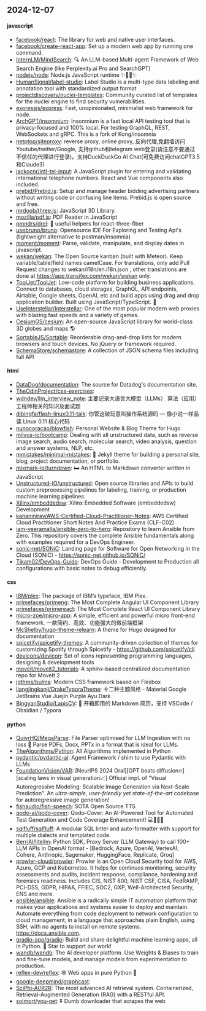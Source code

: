 ## 2024-12-07

#### javascript
* [facebook/react](https://github.com/facebook/react): The library for web and native user interfaces.
* [facebook/create-react-app](https://github.com/facebook/create-react-app): Set up a modern web app by running one command.
* [InternLM/MindSearch](https://github.com/InternLM/MindSearch): 🔍 An LLM-based Multi-agent Framework of Web Search Engine (like Perplexity.ai Pro and SearchGPT)
* [nodejs/node](https://github.com/nodejs/node): Node.js JavaScript runtime ✨🐢🚀✨
* [HumanSignal/label-studio](https://github.com/HumanSignal/label-studio): Label Studio is a multi-type data labeling and annotation tool with standardized output format
* [projectdiscovery/nuclei-templates](https://github.com/projectdiscovery/nuclei-templates): Community curated list of templates for the nuclei engine to find security vulnerabilities.
* [expressjs/express](https://github.com/expressjs/express): Fast, unopinionated, minimalist web framework for node.
* [ArchGPT/insomnium](https://github.com/ArchGPT/insomnium): Insomnium is a fast local API testing tool that is privacy-focused and 100% local. For testing GraphQL, REST, WebSockets and gRPC. This is a fork of Kong/insomnia
* [netptop/siteproxy](https://github.com/netptop/siteproxy): reverse proxy, online proxy, 反向代理,免翻墙访问Youtube/twitter/Google, 支持github和telegram web登录(请注意不要通过不信任的代理进行登录)。支持DuckDuckGo AI Chat(可免费访问chatGPT3.5和Claude3)
* [jackocnr/intl-tel-input](https://github.com/jackocnr/intl-tel-input): A JavaScript plugin for entering and validating international telephone numbers. React and Vue components also included.
* [prebid/Prebid.js](https://github.com/prebid/Prebid.js): Setup and manage header bidding advertising partners without writing code or confusing line items. Prebid.js is open source and free.
* [mrdoob/three.js](https://github.com/mrdoob/three.js): JavaScript 3D Library.
* [mozilla/pdf.js](https://github.com/mozilla/pdf.js): PDF Reader in JavaScript
* [pmndrs/drei](https://github.com/pmndrs/drei): 🥉 useful helpers for react-three-fiber
* [usebruno/bruno](https://github.com/usebruno/bruno): Opensource IDE For Exploring and Testing Api's (lightweight alternative to postman/insomnia)
* [moment/moment](https://github.com/moment/moment): Parse, validate, manipulate, and display dates in javascript.
* [wekan/wekan](https://github.com/wekan/wekan): The Open Source kanban (built with Meteor). Keep variable/table/field names camelCase. For translations, only add Pull Request changes to wekan/i18n/en.i18n.json , other translations are done at https://app.transifex.com/wekan/wekan only.
* [ToolJet/ToolJet](https://github.com/ToolJet/ToolJet): Low-code platform for building business applications. Connect to databases, cloud storages, GraphQL, API endpoints, Airtable, Google sheets, OpenAI, etc and build apps using drag and drop application builder. Built using JavaScript/TypeScript. 🚀
* [UseInterstellar/Interstellar](https://github.com/UseInterstellar/Interstellar): One of the most popular modern web proxies with blazing fast speeds and a variety of games.
* [CesiumGS/cesium](https://github.com/CesiumGS/cesium): An open-source JavaScript library for world-class 3D globes and maps 🌎
* [SortableJS/Sortable](https://github.com/SortableJS/Sortable): Reorderable drag-and-drop lists for modern browsers and touch devices. No jQuery or framework required.
* [SchemaStore/schemastore](https://github.com/SchemaStore/schemastore): A collection of JSON schema files including full API

#### html
* [DataDog/documentation](https://github.com/DataDog/documentation): The source for Datadog's documentation site.
* [TheOdinProject/css-exercises](https://github.com/TheOdinProject/css-exercises): 
* [wdndev/llm_interview_note](https://github.com/wdndev/llm_interview_note): 主要记录大语言大模型（LLMs） 算法（应用）工程师相关的知识及面试题
* [dibingfa/flash-linux0.11-talk](https://github.com/dibingfa/flash-linux0.11-talk): 你管这破玩意叫操作系统源码 — 像小说一样品读 Linux 0.11 核心代码
* [nunocoracao/blowfish](https://github.com/nunocoracao/blowfish): Personal Website & Blog Theme for Hugo
* [milvus-io/bootcamp](https://github.com/milvus-io/bootcamp): Dealing with all unstructured data, such as reverse image search, audio search, molecular search, video analysis, question and answer systems, NLP, etc.
* [mmistakes/minimal-mistakes](https://github.com/mmistakes/minimal-mistakes): 📐 Jekyll theme for building a personal site, blog, project documentation, or portfolio.
* [mixmark-io/turndown](https://github.com/mixmark-io/turndown): 🛏 An HTML to Markdown converter written in JavaScript
* [Unstructured-IO/unstructured](https://github.com/Unstructured-IO/unstructured): Open source libraries and APIs to build custom preprocessing pipelines for labeling, training, or production machine learning pipelines.
* [Xilinx/embeddedsw](https://github.com/Xilinx/embeddedsw): Xilinx Embedded Software (embeddedsw) Development
* [kananinirav/AWS-Certified-Cloud-Practitioner-Notes](https://github.com/kananinirav/AWS-Certified-Cloud-Practitioner-Notes): AWS Certified Cloud Practitioner Short Notes And Practice Exams (CLF-C02)
* [iam-veeramalla/ansible-zero-to-hero](https://github.com/iam-veeramalla/ansible-zero-to-hero): Repository to learn Ansible from Zero. This repository covers the complete Ansible fundamentals along with examples required for a DevOps Engineer.
* [sonic-net/SONiC](https://github.com/sonic-net/SONiC): Landing page for Software for Open Networking in the Cloud (SONiC) - https://sonic-net.github.io/SONiC/
* [Tikam02/DevOps-Guide](https://github.com/Tikam02/DevOps-Guide): DevOps Guide - Development to Production all configurations with basic notes to debug efficiently.

#### css
* [IBM/plex](https://github.com/IBM/plex): The package of IBM’s typeface, IBM Plex.
* [primefaces/primeng](https://github.com/primefaces/primeng): The Most Complete Angular UI Component Library
* [primefaces/primereact](https://github.com/primefaces/primereact): The Most Complete React UI Component Library
* [micro-zoe/micro-app](https://github.com/micro-zoe/micro-app): A simple, efficient and powerful micro front-end framework. 一款简约、高效、功能强大的微前端框架
* [McShelby/hugo-theme-relearn](https://github.com/McShelby/hugo-theme-relearn): A theme for Hugo designed for documentation
* [spicetify/spicetify-themes](https://github.com/spicetify/spicetify-themes): A community-driven collection of themes for customizing Spotify through Spicetify - https://github.com/spicetify/cli
* [devicons/devicon](https://github.com/devicons/devicon): Set of icons representing programming languages, designing & development tools
* [moveit/moveit2_tutorials](https://github.com/moveit/moveit2_tutorials): A sphinx-based centralized documentation repo for MoveIt 2
* [jgthms/bulma](https://github.com/jgthms/bulma): Modern CSS framework based on Flexbox
* [liangjingkanji/DrakeTyporaTheme](https://github.com/liangjingkanji/DrakeTyporaTheme): 十二种主题风格 - Material Google JetBrains Vue Juejin Purple Ayu Dark
* [BingyanStudio/LapisCV](https://github.com/BingyanStudio/LapisCV): 📃 开箱即用的 Markdown 简历，支持 VSCode / Obsidian / Typora

#### python
* [QuivrHQ/MegaParse](https://github.com/QuivrHQ/MegaParse): File Parser optimised for LLM Ingestion with no loss 🧠 Parse PDFs, Docx, PPTx in a format that is ideal for LLMs.
* [TheAlgorithms/Python](https://github.com/TheAlgorithms/Python): All Algorithms implemented in Python
* [pydantic/pydantic-ai](https://github.com/pydantic/pydantic-ai): Agent Framework / shim to use Pydantic with LLMs
* [FoundationVision/VAR](https://github.com/FoundationVision/VAR): [NeurIPS 2024 Oral][GPT beats diffusion🔥] [scaling laws in visual generation📈] Official impl. of "Visual Autoregressive Modeling: Scalable Image Generation via Next-Scale Prediction". An *ultra-simple, user-friendly yet state-of-the-art* codebase for autoregressive image generation!
* [fishaudio/fish-speech](https://github.com/fishaudio/fish-speech): SOTA Open Source TTS
* [qodo-ai/qodo-cover](https://github.com/qodo-ai/qodo-cover): Qodo-Cover: An AI-Powered Tool for Automated Test Generation and Code Coverage Enhancement! 💻🤖🧪🐞
* [sqlfluff/sqlfluff](https://github.com/sqlfluff/sqlfluff): A modular SQL linter and auto-formatter with support for multiple dialects and templated code.
* [BerriAI/litellm](https://github.com/BerriAI/litellm): Python SDK, Proxy Server (LLM Gateway) to call 100+ LLM APIs in OpenAI format - [Bedrock, Azure, OpenAI, VertexAI, Cohere, Anthropic, Sagemaker, HuggingFace, Replicate, Groq]
* [prowler-cloud/prowler](https://github.com/prowler-cloud/prowler): Prowler is an Open Cloud Security tool for AWS, Azure, GCP and Kubernetes. It helps for continuos monitoring, security assessments and audits, incident response, compliance, hardening and forensics readiness. Includes CIS, NIST 800, NIST CSF, CISA, FedRAMP, PCI-DSS, GDPR, HIPAA, FFIEC, SOC2, GXP, Well-Architected Security, ENS and more.
* [ansible/ansible](https://github.com/ansible/ansible): Ansible is a radically simple IT automation platform that makes your applications and systems easier to deploy and maintain. Automate everything from code deployment to network configuration to cloud management, in a language that approaches plain English, using SSH, with no agents to install on remote systems. https://docs.ansible.com.
* [gradio-app/gradio](https://github.com/gradio-app/gradio): Build and share delightful machine learning apps, all in Python. 🌟 Star to support our work!
* [wandb/wandb](https://github.com/wandb/wandb): The AI developer platform. Use Weights & Biases to train and fine-tune models, and manage models from experimentation to production.
* [reflex-dev/reflex](https://github.com/reflex-dev/reflex): 🕸️ Web apps in pure Python 🐍
* [google-deepmind/graphcast](https://github.com/google-deepmind/graphcast): 
* [SciPhi-AI/R2R](https://github.com/SciPhi-AI/R2R): The most advanced AI retrieval system. Containerized, Retrieval-Augmented Generation (RAG) with a RESTful API.
* [soimort/you-get](https://github.com/soimort/you-get): ⏬ Dumb downloader that scrapes the web
